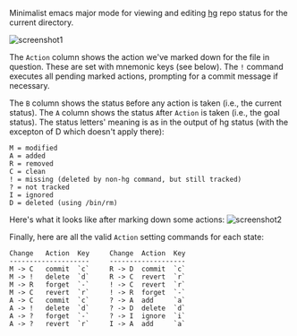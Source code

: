 Minimalist emacs major mode for viewing and editing
[hg](http://mercurial.selenic.com) repo status for the current
directory.

![screenshot1](https://bitbucket.org/rnml/hg-status-mode/raw/tip/screenshot1.png)

The `Action` column shows the action we've marked down for the file in
question.  These are set with mnemonic keys (see below).  The `!`
command executes all pending marked actions, prompting for a commit
message if necessary.

The `B` column shows the status `B`efore any action is taken (i.e.,
the current status).  The `A` column shows the status `A`fter `Action`
is taken (i.e., the goal status).  The status letters' meaning is as
in the output of hg status (with the excepton of D which doesn't apply
there):

    M = modified
    A = added
    R = removed
    C = clean
    ! = missing (deleted by non-hg command, but still tracked)
    ? = not tracked
    I = ignored
    D = deleted (using /bin/rm)
  
Here's what it looks like after marking down some actions:
![screenshot2](https://bitbucket.org/rnml/hg-status-mode/raw/tip/screenshot2.png)

Finally, here are all the valid `Action` setting commands for each
state:

    Change   Action  Key     Change  Action  Key 
    --------------------     -------------------
    M -> C   commit  `c`     R -> D  commit  `c`
    M -> !   delete  `d`     R -> C  revert  `r`
    M -> R   forget  `-`     ! -> C  revert  `r`
    M -> C   revert  `r`     ! -> R  forget  `-`
    A -> C   commit  `c`     ? -> A  add     `a`
    A -> !   delete  `d`     ? -> D  delete  `d`
    A -> ?   forget  `-`     ? -> I  ignore  `i`
    A -> ?   revert  `r`     I -> A  add     `a`








